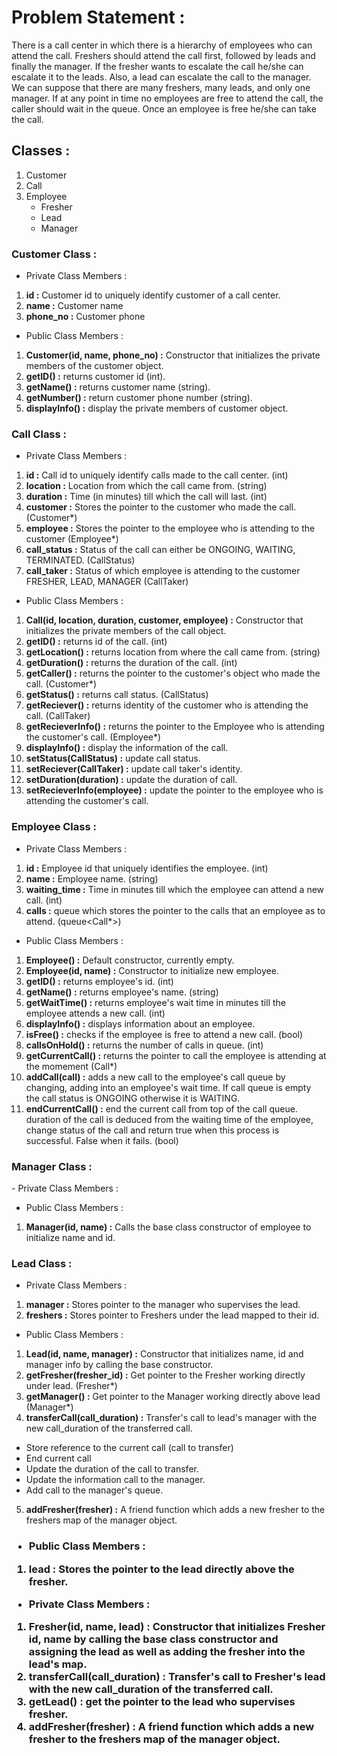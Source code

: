 <h1>Problem Statement :</h1>

There is a call center in which there is a hierarchy of employees who can attend the call. Freshers should attend the call first, followed by leads and finally the manager. If the fresher wants to escalate the call he/she can escalate it to the leads. Also, a lead can escalate the call to the manager. We can suppose that there are many freshers, many leads, and only one manager. If at any point in time no employees are free to attend the call, the caller should wait in the queue. Once an employee is free he/she can take the call.

<h2>Classes :</h2>

1. Customer
2. Call
3. Employee
    - Fresher
    - Lead
    - Manager

<h3>Customer Class :</h3>

- Private Class Members :
1. **id :** Customer id to uniquely identify customer of a call center.
2. **name :** Customer name
3. **phone_no :** Customer phone

- Public Class Members :
1. **Customer(id, name, phone_no) :** Constructor that initializes the private members of the customer object.  
2. **getID() :** returns customer id (int).
3. **getName() :** returns customer name (string).
4. **getNumber() :** return customer phone number (string).
5. **displayInfo() :** display the private members of customer object.

<h3>Call Class :</h3>

- Private Class Members :
1. **id :** Call id to uniquely identify calls made to the call center. (int)
2. **location :** Location from which the call came from. (string)
3. **duration :** Time (in minutes) till which the call will last. (int)
4. **customer :** Stores the pointer to the customer who made the call. (Customer*)
5. **employee :** Stores the pointer to the employee who is attending to the customer (Employee*)
6. **call_status :** Status of the call can either be ONGOING, WAITING, TERMINATED. (CallStatus)
7. **call_taker :** Status of which employee is attending to the customer FRESHER, LEAD, MANAGER (CallTaker)

- Public Class Members :
1. **Call(id, location, duration, customer, employee) :** Constructor that initializes the private members of the call object.
2. **getID() :** returns id of the call. (int)
3. **getLocation() :** returns location from where the call came from. (string)
4. **getDuration() :** returns the duration of the call. (int)
5. **getCaller() :** returns the pointer to the customer's object who made the call. (Customer*)
6. **getStatus() :** returns call status. (CallStatus)
7. **getReciever() :** returns identity of the customer who is attending the call. (CallTaker)
8. **getRecieverInfo() :** returns the pointer to the Employee who is attending the customer's call. (Employee*)
9. **displayInfo() :** display the information of the call.
10. **setStatus(CallStatus) :** update call status.
11. **setReciever(CallTaker) :** update call taker's identity.
12. **setDuration(duration) :** update the duration of call.
13. **setRecieverInfo(employee) :** update the pointer to the employee who is attending the customer's call.

<h3>Employee Class :</h3>

- Private Class Members :
1. **id :** Employee id that uniquely identifies the employee. (int)
2. **name :** Employee name. (string)
3. **waiting_time :** Time in minutes till which the employee can attend a new call. (int)
4. **calls :** queue which stores the pointer to the calls that an employee as to attend. (queue<Call*>)

- Public Class Members :
1. **Employee() :** Default constructor, currently empty.
2. **Employee(id, name) :** Constructor to initialize new employee.
3. **getID() :** returns employee's id. (int)
4. **getName() :** returns employee's name. (string)
5. **getWaitTime() :** returns employee's wait time in minutes till the employee attends a new call. (int)
6. **displayInfo() :** displays information about an employee.
7. **isFree() :** checks if the employee is free to attend a new call. (bool)
8. **callsOnHold() :** returns the number of calls in queue. (int)
9. **getCurrentCall() :** returns the pointer to call the employee is attending at the momement (Call*)
10. **addCall(call) :** adds a new call to the employee's call queue by changing, adding into an employee's wait time.
If call queue is empty the call status is ONGOING otherwise it is WAITING.
11. **endCurrentCall() :** end the current call from top of the call queue. duration of the call is deduced from the waiting time of the employee, change status of the call and return true when this process is successful. False when it fails. (bool)

<h3>Manager Class :</h3>
- Private Class Members :

- Public Class Members :
1. **Manager(id, name) :** Calls the base class constructor of employee to initialize name and id.

<h3>Lead Class :</h3>

- Private Class Members :
1. **manager :** Stores pointer to the manager who supervises the lead.
2. **freshers :** Stores pointer to Freshers under the lead mapped to their id.

- Public Class Members :
1. **Lead(id, name, manager) :** Constructor that initializes name, id and manager info by calling the base constructor.
2. **getFresher(fresher_id) :** Get pointer to the Fresher working directly under lead. (Fresher*)
3. **getManager() :** Get pointer to the Manager working directly above lead (Manager*)
4. **transferCall(call_duration) :** Transfer's call to lead's manager with the new call_duration of the transferred call.
  - Store reference to the current call (call to transfer)
  - End current call
  - Update the duration of the call to transfer.
  - Update the information call to the manager.
  - Add call to the manager's queue.
5. **addFresher(fresher) :** A friend function which adds a new fresher to the freshers map of the manager object.

<h3 Fresher Class :</h3>

- Public Class Members :
1. **lead :** Stores the pointer to the lead directly above the fresher.

- Private Class Members :
1. **Fresher(id, name, lead) :** Constructor that initializes Fresher id, name by calling the base class constructor and assigning the lead as well as adding the fresher into the lead's map.
2. **transferCall(call_duration) :** Transfer's call to Fresher's lead with the new call_duration of the transferred call.
3. **getLead() :** get the pointer to the lead who supervises fresher.
4. **addFresher(fresher) :** A friend function which adds a new fresher to the freshers map of the manager object.
